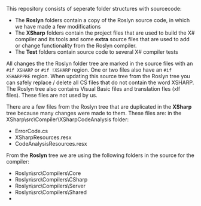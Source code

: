 This repository consists of seperate folder structures with sourcecode:
* The **Roslyn** folders contain a copy of the Roslyn source code, in which we have made a few modifications
* The **XSharp** folders contain the project files that are used to build the X# compiler and its tools and some **extra** source files that are used to add or change functionality from the Roslyn compiler.
* The **Test** folders contain source code to several X# compiler tests

All changes the the Roslyn folder tree are marked in the source files with an `#if XSHARP` or `#if !XSHARP` region. One or two files also have an `#if XSHARPPRE` region.
When updating this source tree from the Roslyn tree you can safely replace / delete all CS files that do not contain the word XSHARP.
The Roslyn tree also contains Visual Basic files and translation fles (xlf files). These files are not used by us.

There are a few files from the Roslyn tree that are duplicated in the **XSharp** tree because many changes were made to them. These files are:
in the XSharp\src\Compiler\XSharpCodeAnalysis folder:

* ErrorCode.cs
* XSharpResources.resx 
* CodeAnalysisResources.resx 


From the **Roslyn** tree we are using the following folders in the source for the compiler:
* Roslyn\src\Compilers\Core
* Roslyn\src\Compilers\CSharp
* Roslyn\src\Compilers\Server
* Roslyn\src\Compilers\Shared
* 